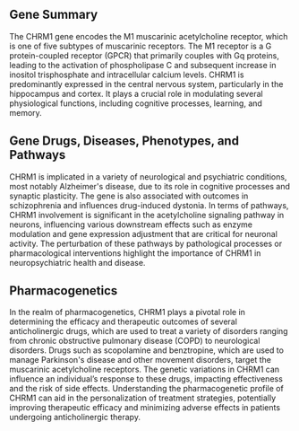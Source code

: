## Gene Summary
The CHRM1 gene encodes the M1 muscarinic acetylcholine receptor, which is one of five subtypes of muscarinic receptors. The M1 receptor is a G protein-coupled receptor (GPCR) that primarily couples with Gq proteins, leading to the activation of phospholipase C and subsequent increase in inositol trisphosphate and intracellular calcium levels. CHRM1 is predominantly expressed in the central nervous system, particularly in the hippocampus and cortex. It plays a crucial role in modulating several physiological functions, including cognitive processes, learning, and memory.

## Gene Drugs, Diseases, Phenotypes, and Pathways
CHRM1 is implicated in a variety of neurological and psychiatric conditions, most notably Alzheimer's disease, due to its role in cognitive processes and synaptic plasticity. The gene is also associated with outcomes in schizophrenia and influences drug-induced dystonia. In terms of pathways, CHRM1 involvement is significant in the acetylcholine signaling pathway in neurons, influencing various downstream effects such as enzyme modulation and gene expression adjustment that are critical for neuronal activity. The perturbation of these pathways by pathological processes or pharmacological interventions highlight the importance of CHRM1 in neuropsychiatric health and disease.

## Pharmacogenetics
In the realm of pharmacogenetics, CHRM1 plays a pivotal role in determining the efficacy and therapeutic outcomes of several anticholinergic drugs, which are used to treat a variety of disorders ranging from chronic obstructive pulmonary disease (COPD) to neurological disorders. Drugs such as scopolamine and benztropine, which are used to manage Parkinson's disease and other movement disorders, target the muscarinic acetylcholine receptors. The genetic variations in CHRM1 can influence an individual’s response to these drugs, impacting effectiveness and the risk of side effects. Understanding the pharmacogenetic profile of CHRM1 can aid in the personalization of treatment strategies, potentially improving therapeutic efficacy and minimizing adverse effects in patients undergoing anticholinergic therapy.